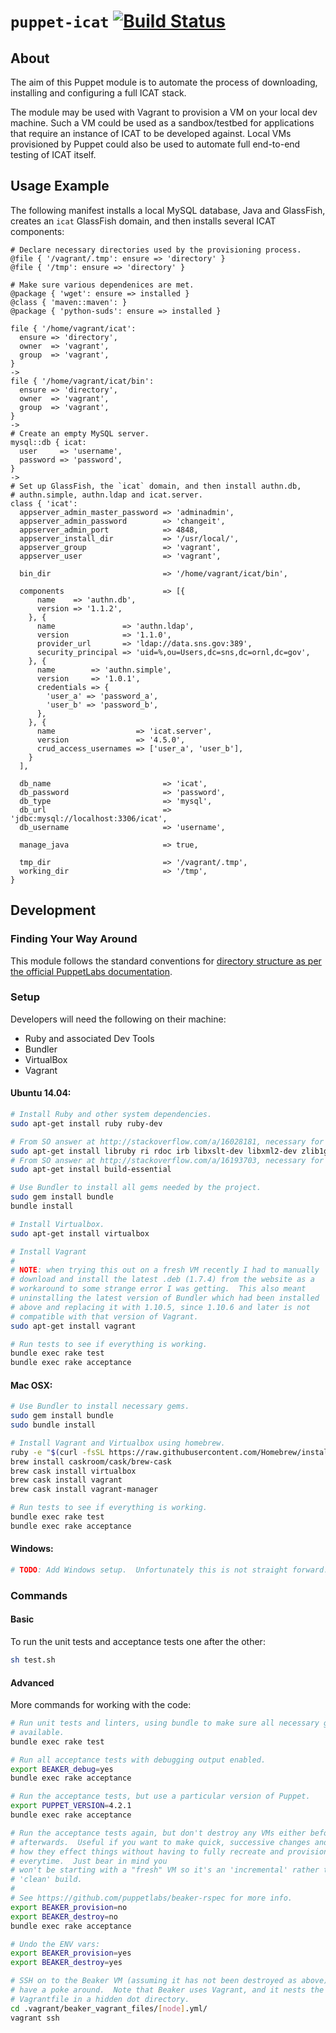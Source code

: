 # `puppet-icat` [![Build Status](https://travis-ci.org/icatproject-contrib/puppet-icat.svg?branch=master)](https://travis-ci.org/icatproject-contrib/puppet-icat)

## About

The aim of this Puppet module is to automate the process of downloading, installing and configuring a full ICAT stack.

The module may be used with Vagrant to provision a VM on your local dev
machine.  Such a VM could be used as a sandbox/testbed for applications
that require an instance of ICAT to be developed against.  Local VMs
provisioned by Puppet could also be used to automate full end-to-end
testing of ICAT itself.

## Usage Example

The following manifest installs a local MySQL database, Java and GlassFish, creates an `icat` GlassFish domain, and then installs several ICAT components:

```puppet
# Declare necessary directories used by the provisioning process.
@file { '/vagrant/.tmp': ensure => 'directory' }
@file { '/tmp': ensure => 'directory' }

# Make sure various dependenices are met.
@package { 'wget': ensure => installed }
@class { 'maven::maven': }
@package { 'python-suds': ensure => installed }

file { '/home/vagrant/icat':
  ensure => 'directory',
  owner  => 'vagrant',
  group  => 'vagrant',
}
->
file { '/home/vagrant/icat/bin':
  ensure => 'directory',
  owner  => 'vagrant',
  group  => 'vagrant',
}
->
# Create an empty MySQL server.
mysql::db { icat:
  user     => 'username',
  password => 'password',
}
->
# Set up GlassFish, the `icat` domain, and then install authn.db,
# authn.simple, authn.ldap and icat.server.
class { 'icat':
  appserver_admin_master_password => 'adminadmin',
  appserver_admin_password        => 'changeit',
  appserver_admin_port            => 4848,
  appserver_install_dir           => '/usr/local/',
  appserver_group                 => 'vagrant',
  appserver_user                  => 'vagrant',

  bin_dir                         => '/home/vagrant/icat/bin',

  components                      => [{
      name    => 'authn.db',
      version => '1.1.2',
    }, {
      name               => 'authn.ldap',
      version            => '1.1.0',
      provider_url       => 'ldap://data.sns.gov:389',
      security_principal => 'uid=%,ou=Users,dc=sns,dc=ornl,dc=gov',
    }, {
      name        => 'authn.simple',
      version     => '1.0.1',
      credentials => {
        'user_a' => 'password_a',
        'user_b' => 'password_b',
      },
    }, {
      name                  => 'icat.server',
      version               => '4.5.0',
      crud_access_usernames => ['user_a', 'user_b'],
    }
  ],

  db_name                         => 'icat',
  db_password                     => 'password',
  db_type                         => 'mysql',
  db_url                          => 'jdbc:mysql://localhost:3306/icat',
  db_username                     => 'username',

  manage_java                     => true,

  tmp_dir                         => '/vagrant/.tmp',
  working_dir                     => '/tmp',
}
```

## Development

### Finding Your Way Around

This module follows the standard conventions for [directory structure as per the official PuppetLabs documentation](https://docs.puppetlabs.com/puppet/latest/reference/modules_fundamentals.html#module-layout).

### Setup

Developers will need the following on their machine:

* Ruby and associated Dev Tools
* Bundler
* VirtualBox
* Vagrant

#### Ubuntu 14.04:

```bash
# Install Ruby and other system dependencies.
sudo apt-get install ruby ruby-dev

# From SO answer at http://stackoverflow.com/a/16028181, necessary for nokogiri:
sudo apt-get install libruby ri rdoc irb libxslt-dev libxml2-dev zlib1g-dev
# From SO answer at http://stackoverflow.com/a/16193703, necessary for unf_ext:
sudo apt-get install build-essential

# Use Bundler to install all gems needed by the project.
sudo gem install bundle
bundle install

# Install Virtualbox.
sudo apt-get install virtualbox

# Install Vagrant
#
# NOTE: when trying this out on a fresh VM recently I had to manually
# download and install the latest .deb (1.7.4) from the website as a
# workaround to some strange error I was getting.  This also meant
# uninstalling the latest version of Bundler which had been installed
# above and replacing it with 1.10.5, since 1.10.6 and later is not
# compatible with that version of Vagrant.
sudo apt-get install vagrant

# Run tests to see if everything is working.
bundle exec rake test
bundle exec rake acceptance
```

#### Mac OSX:

```bash
# Use Bundler to install necessary gems.
sudo gem install bundle
sudo bundle install

# Install Vagrant and Virtualbox using homebrew.
ruby -e "$(curl -fsSL https://raw.githubusercontent.com/Homebrew/install/master/install)"
brew install caskroom/cask/brew-cask
brew cask install virtualbox
brew cask install vagrant
brew cask install vagrant-manager

# Run tests to see if everything is working.
bundle exec rake test
bundle exec rake acceptance
```

#### Windows:

```bash
# TODO: Add Windows setup.  Unfortunately this is not straight forward. :(
```

### Commands

#### Basic

To run the unit tests and acceptance tests one after the other:

```bash
sh test.sh
```

#### Advanced

More commands for working with the code:

```bash
# Run unit tests and linters, using bundle to make sure all necessary gems are
# available.
bundle exec rake test

# Run all acceptance tests with debugging output enabled.
export BEAKER_debug=yes
bundle exec rake acceptance

# Run the acceptance tests, but use a particular version of Puppet.
export PUPPET_VERSION=4.2.1
bundle exec rake acceptance

# Run the acceptance tests again, but don't destroy any VMs either before or
# afterwards.  Useful if you want to make quick, successive changes and see
# how they effect things without having to fully recreate and provision a VM
# everytime.  Just bear in mind you
# won't be starting with a "fresh" VM so it's an 'incremental' rather than
# 'clean' build.
#
# See https://github.com/puppetlabs/beaker-rspec for more info.
export BEAKER_provision=no
export BEAKER_destroy=no
bundle exec rake acceptance

# Undo the ENV vars:
export BEAKER_provision=yes
export BEAKER_destroy=yes

# SSH on to the Beaker VM (assuming it has not been destroyed as above) to
# have a poke around.  Note that Beaker uses Vagrant, and it nests the
# Vagrantfile in a hidden dot directory.
cd .vagrant/beaker_vagrant_files/[node].yml/
vagrant ssh
```
